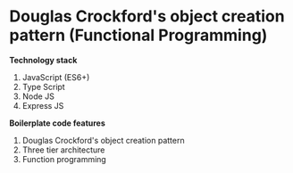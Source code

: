 <div align="left">
    <h1>Douglas Crockford's object creation pattern (Functional Programming)</h1>
</div>

**Technology stack**
1. JavaScript (ES6+)
2. Type Script
3. Node JS
4. Express JS

**Boilerplate code features**
1. Douglas Crockford's object creation pattern
2. Three tier architecture
3. Function programming
